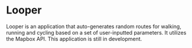 # Looper
Looper is an application that auto-generates random routes for walking, running and cycling based on a set of user-inputted parameters. It utilizes the Mapbox API. This application is still in development. 
